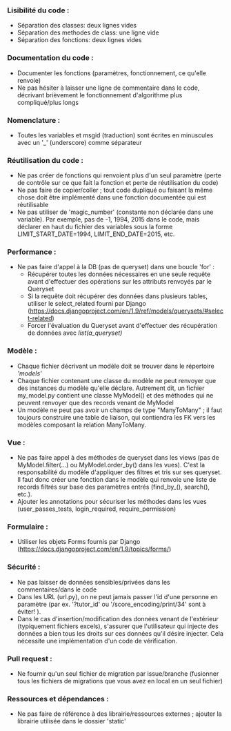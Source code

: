 ### Lisibilité du code :
- Séparation des classes: deux lignes vides
- Séparation des methodes de class: une ligne vide
- Séparation des fonctions: deux lignes vides

### Documentation du code :
- Documenter les fonctions (paramètres, fonctionnement, ce qu'elle renvoie)
- Ne pas hésiter à laisser une ligne de commentaire dans le code, décrivant brièvement le fonctionnement d'algorithme plus compliqué/plus longs

### Nomenclature :
- Toutes les variables et msgid (traduction) sont écrites en minuscules avec un '_' (underscore) comme séparateur

### Réutilisation du code :
- Ne pas créer de fonctions qui renvoient plus d'un seul paramètre (perte de contrôle sur ce que fait la fonction et perte de réutilisation du code)
- Ne pas faire de copier/coller ; tout code dupliqué ou faisant la même chose doit être implémenté dans une fonction documentée qui est réutilisable
- Ne pas utiliser de 'magic_number' (constante non déclarée dans une variable). Par exemple, pas de -1, 1994, 2015 dans le code, mais déclarer en haut du fichier des variables sous la forme LIMIT_START_DATE=1994, LIMIT_END_DATE=2015, etc.

### Performance :
- Ne pas faire d'appel à la DB (pas de queryset) dans une boucle 'for' :
    - Récupérer toutes les données nécessaires en une seule requête avant d'effectuer des opérations sur les attributs renvoyés par le Queryset
    - Si la requête doit récupérer des données dans plusieurs tables, utiliser le select_related fourni par Django (https://docs.djangoproject.com/en/1.9/ref/models/querysets/#select-related)
    - Forcer l'évaluation du Queryset avant d'effectuer des récupération de données avec *list(a_queryset)* 

### Modèle :
- Chaque fichier décrivant un modèle doit se trouver dans le répertoire *'models'*
- Chaque fichier contenant une classe du modèle ne peut renvoyer que des instances du modèle qu'elle déclare. Autrement dit, un fichier my_model.py contient une classe MyModel() et des méthodes qui ne peuvent renvoyer que des records venant de MyModel
- Un modèle ne peut pas avoir un champs de type "ManyToMany" ; il faut toujours construire une table de liaison, qui contiendra les FK vers les modèles composant la relation ManyToMany.

### Vue :
- Ne pas faire appel à des méthodes de queryset dans les views (pas de MyModel.filter(...) ou MyModel.order_by() dans les vues). C'est la responsabilité du modèle d'appliquer des filtres et tris sur ses queryset. Il faut donc créer une fonction dans le modèle qui renvoie une liste de records filtrés sur base des paramètres entrés (find_by_(), search(), etc.).
- Ajouter les annotations pour sécuriser les méthodes dans les vues (user_passes_tests, login_required, require_permission)

### Formulaire :
- Utiliser les objets Forms fournis par Django (https://docs.djangoproject.com/en/1.9/topics/forms/)

### Sécurité :
- Ne pas laisser de données sensibles/privées dans les commentaires/dans le code
- Dans les URL (url.py), on ne peut jamais passer l'id d'une personne en paramètre (par ex. '?tutor_id' ou '/score_encoding/print/34' sont à éviter! ). 
- Dans le cas d'insertion/modification des données venant de l'extérieur (typiquement fichiers excels), s'assurer que l'utilisateur qui injecte des données a bien tous les droits sur ces données qu'il désire injecter. Cela nécessite une implémentation d'un code de vérification.

### Pull request :
- Ne fournir qu'un seul fichier de migration par issue/branche (fusionner tous les fichiers de migrations que vous avez en local en un seul fichier)

### Ressources et dépendances :
- Ne pas faire de référence à des librairie/ressources externes ; ajouter la librairie utilisée dans le dossier 'static'
